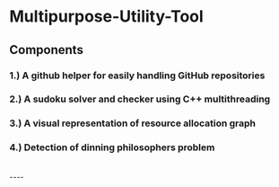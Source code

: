 # Multipurpose-Utility-Tool

## Components

### 1.) A github helper for easily handling GitHub repositories<br />
### 2.) A sudoku solver and checker using C++ multithreading<br />
### 3.) A visual representation of resource allocation graph <br />
### 4.) Detection of dinning philosophers problem
<br />
----